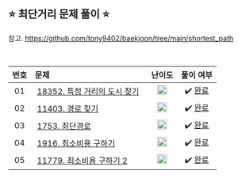 ## ⭐️ 최단거리 문제 풀이 ⭐️ 

참고. https://github.com/tony9402/baekjoon/tree/main/shortest_path

<br>

| **번호** | **문제** | **난이도** | **풀이 여부** |
|:--------:|:--------|:----------:|:-----------:|
| 01 | &nbsp;[18352. 특정 거리의 도시 찾기](https://www.acmicpc.net/problem/18352)&nbsp;&nbsp; | &nbsp;&nbsp;<img src="https://github.com/yuuforest/Baekjoon/assets/97596022/0d140fe9-b265-452d-812a-c474404888d7" width="20"/>&nbsp;&nbsp; | &nbsp;✔️ [완료](https://github.com/yuuforest/Baekjoon/blob/main/python/%EC%B5%9C%EB%8B%A8%EA%B1%B0%EB%A6%AC/Prob18352.py)&nbsp; |
| 02 | &nbsp;[11403. 경로 찾기](https://www.acmicpc.net/problem/11403)&nbsp;&nbsp; | &nbsp;&nbsp;<img src="https://github.com/yuuforest/Baekjoon/assets/97596022/b865c934-26be-488e-aec2-cfaf969e1632" width="20"/>&nbsp;&nbsp; | &nbsp;✔️ [완료](https://github.com/yuuforest/Baekjoon/blob/main/python/%EC%B5%9C%EB%8B%A8%EA%B1%B0%EB%A6%AC/Prob11403.py)&nbsp; |
| 03 | &nbsp;[1753. 최단경로](https://www.acmicpc.net/problem/1753)&nbsp;&nbsp; | &nbsp;&nbsp;<img src="https://github.com/yuuforest/Baekjoon/assets/97596022/faf1d147-b8a1-40f5-9f8f-604d534ab16c" width="20"/>&nbsp;&nbsp; | &nbsp;✔️ [완료](https://github.com/yuuforest/Baekjoon/blob/main/python/%EC%B5%9C%EB%8B%A8%EA%B1%B0%EB%A6%AC/Prob1753.py)&nbsp; |
| 04 | &nbsp;[1916. 최소비용 구하기](https://www.acmicpc.net/problem/1916)&nbsp;&nbsp; | &nbsp;&nbsp;<img src="https://github.com/yuuforest/Baekjoon/assets/97596022/85149378-3937-4538-8a9b-1b178253c958" width="20"/>&nbsp;&nbsp; | &nbsp;✔️ [완료](https://github.com/yuuforest/Baekjoon/blob/main/python/%EC%B5%9C%EB%8B%A8%EA%B1%B0%EB%A6%AC/Prob1916.py)&nbsp; |
| 05 | &nbsp;[11779. 최소비용 구하기 2](https://www.acmicpc.net/problem/11779)&nbsp;&nbsp; | &nbsp;&nbsp;<img src="https://github.com/yuuforest/Baekjoon/assets/97596022/462bfb77-c29c-475d-af2f-1650ce823f15" width="20"/>&nbsp;&nbsp; | &nbsp;✔️ [완료](https://github.com/yuuforest/Baekjoon/blob/main/python/%EC%B5%9C%EB%8B%A8%EA%B1%B0%EB%A6%AC/Prob11779.py)&nbsp; |